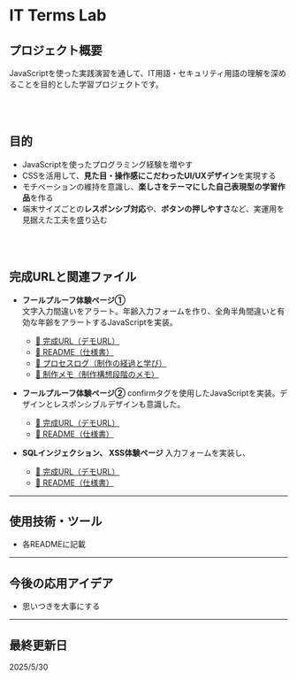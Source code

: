 # IT Terms Lab

## プロジェクト概要
JavaScriptを使った実践演習を通して、IT用語・セキュリティ用語の理解を深めることを目的とした学習プロジェクトです。  

<br>
<br>

## 目的

- JavaScriptを使ったプログラミング経験を増やす
- CSSを活用して、**見た目・操作感にこだわったUI/UXデザイン**を実現する
- モチベーションの維持を意識し、**楽しさをテーマにした自己表現型の学習作品**を作る
- 端末サイズごとの**レスポンシブ対応**や、**ボタンの押しやすさ**など、実運用を見据えた工夫を盛り込む



<br>
<br>

## 完成URLと関連ファイル

- **フールプルーフ体験ページ①**  
  文字入力間違いをアラート。年齢入力フォームを作り、全角半角間違いと有効な年齢をアラートするJavaScriptを実装。
  - [📄 完成URL（デモURL）](https://wooden-smooth-milkshake.glitch.me/) 
  - [📄 README（仕様書）](./negaposi-counter/README.md)
  - [📝 プロセスログ（制作の経過と学び）](./negaposi-counter/docs_negaposi/prosess_log)
  - [🧠 制作メモ（制作構想段階のメモ）](./negaposi-counter/docs_negaposi/countermemo.md)

- **フールプルーフ体験ページ②**
  confirmタグを使用したJavaScriptを実装。デザインとレスポンシブルデザインも意識した。
  - [📄 完成URL（デモURL）](https://gold-flicker-archer.glitch.me/)
  - [📄 README（仕様書）](./self-control-counter/README.md)


- **SQLインジェクション、 XSS体験ページ**
  入力フォームを実装し、
  - [📄 完成URL（デモURL）](https://gold-flicker-archer.glitch.me/)
  - [📄 README（仕様書）](./self-control-counter/README.md)
---

## 使用技術・ツール
- 各READMEに記載
---

## 今後の応用アイデア
- 思いつきを大事にする

---

## 最終更新日
2025/5/30
